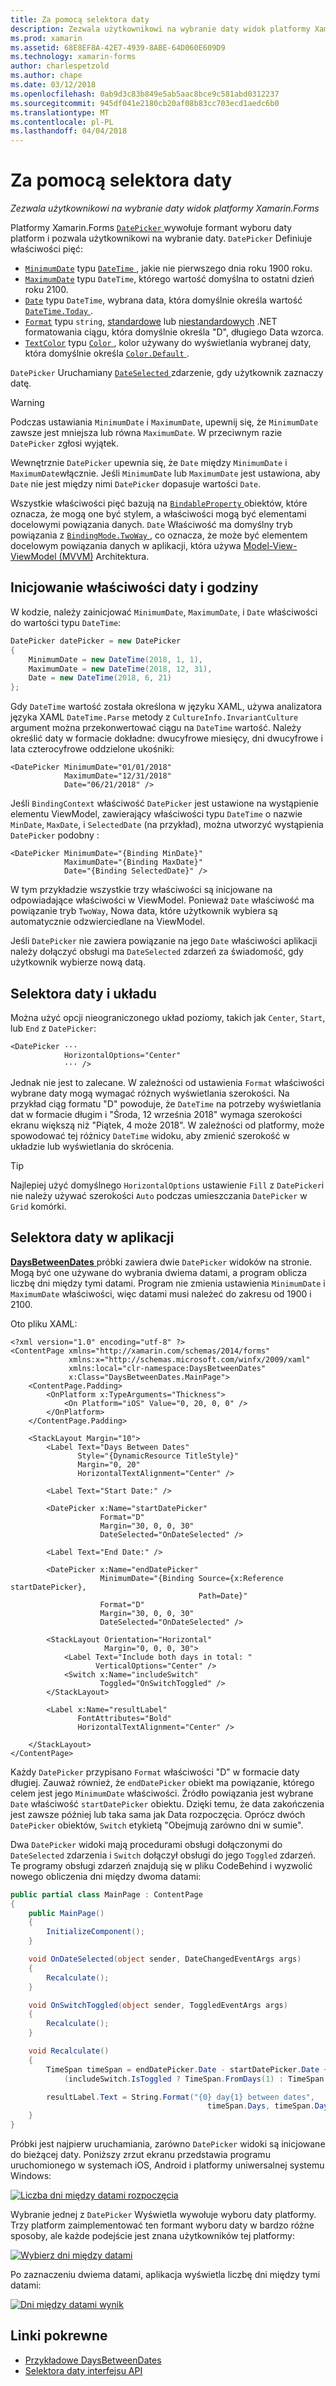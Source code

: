 ```yaml
---
title: Za pomocą selektora daty
description: Zezwala użytkownikowi na wybranie daty widok platformy Xamarin.Forms
ms.prod: xamarin
ms.assetid: 68E8EF8A-42E7-4939-8ABE-64D060E609D9
ms.technology: xamarin-forms
author: charlespetzold
ms.author: chape
ms.date: 03/12/2018
ms.openlocfilehash: 0ab9d3c83b849e5ab5aac8bce9c581abd0312237
ms.sourcegitcommit: 945df041e2180cb20af08b83cc703ecd1aedc6b0
ms.translationtype: MT
ms.contentlocale: pl-PL
ms.lasthandoff: 04/04/2018
---
```

# <a name="using-datepicker"></a>Za pomocą selektora daty

_Zezwala użytkownikowi na wybranie daty widok platformy Xamarin.Forms_

Platformy Xamarin.Forms [ `DatePicker` ](https://developer.xamarin.com/api/type/Xamarin.Forms.DatePicker/) wywołuje formant wyboru daty platform i pozwala użytkownikowi na wybranie daty. `DatePicker` Definiuje właściwości pięć:

- [`MinimumDate`](https://developer.xamarin.com/api/property/Xamarin.Forms.DatePicker.MinimumDate/) typu [ `DateTime` ](https://developer.xamarin.com/api/type/System.DateTime/), jakie nie pierwszego dnia roku 1900 roku.
- [`MaximumDate`](https://developer.xamarin.com/api/property/Xamarin.Forms.DatePicker.MaximumDate/) typu `DateTime`, którego wartość domyślna to ostatni dzień roku 2100.
- [`Date`](https://developer.xamarin.com/api/property/Xamarin.Forms.DatePicker.Date/) typu `DateTime`, wybrana data, która domyślnie określa wartość [ `DateTime.Today` ](https://developer.xamarin.com/api/property/System.DateTime.Today/).
- [`Format`](https://developer.xamarin.com/api/property/Xamarin.Forms.DatePicker.Format/) typu `string`, [standardowe](/dotnet/standard/base-types/standard-date-and-time-format-strings/) lub [niestandardowych](/dotnet/standard/base-types/custom-date-and-time-format-strings/) .NET formatowania ciągu, która domyślnie określa "D", długiego Data wzorca.
- [`TextColor`](https://developer.xamarin.com/api/property/Xamarin.Forms.DatePicker.TextColor/) typu [ `Color` ](https://developer.xamarin.com/api/type/Xamarin.Forms.Color/), kolor używany do wyświetlania wybranej daty, która domyślnie określa [ `Color.Default` ](https://developer.xamarin.com/api/property/Xamarin.Forms.Color.Default/).

`DatePicker` Uruchamiany [ `DateSelected` ](https://developer.xamarin.com/api/event/Xamarin.Forms.DatePicker.DateSelected/) zdarzenie, gdy użytkownik zaznaczy datę.

> [!WARNING]
> Podczas ustawiania `MinimumDate` i `MaximumDate`, upewnij się, że `MinimumDate` zawsze jest mniejsza lub równa `MaximumDate`. W przeciwnym razie `DatePicker` zgłosi wyjątek.

Wewnętrznie `DatePicker` upewnia się, że `Date` między `MinimumDate` i `MaximumDate`włącznie. Jeśli `MinimumDate` lub `MaximumDate` jest ustawiona, aby `Date` nie jest między nimi `DatePicker` dopasuje wartości `Date`.

Wszystkie właściwości pięć bazują na [ `BindableProperty` ](https://developer.xamarin.com/api/type/Xamarin.Forms.BindableProperty/) obiektów, które oznacza, że mogą one być stylem, a właściwości mogą być elementami docelowymi powiązania danych. `Date` Właściwość ma domyślny tryb powiązania z [ `BindingMode.TwoWay` ](https://developer.xamarin.com/api/field/Xamarin.Forms.BindingMode.TwoWay/), co oznacza, że może być elementem docelowym powiązania danych w aplikacji, która używa [Model-View-ViewModel (MVVM)](~/xamarin-forms/enterprise-application-patterns/mvvm.md) Architektura.

## <a name="initializing-the-datetime-properties"></a>Inicjowanie właściwości daty i godziny

W kodzie, należy zainicjować `MinimumDate`, `MaximumDate`, i `Date` właściwości do wartości typu `DateTime`:

```csharp
DatePicker datePicker = new DatePicker
{
    MinimumDate = new DateTime(2018, 1, 1),
    MaximumDate = new DateTime(2018, 12, 31),
    Date = new DateTime(2018, 6, 21)
};
```

Gdy `DateTime` wartość została określona w języku XAML, używa analizatora języka XAML `DateTime.Parse` metody z `CultureInfo.InvariantCulture` argument można przekonwertować ciągu na `DateTime` wartość. Należy określić daty w formacie dokładne: dwucyfrowe miesięcy, dni dwucyfrowe i lata czterocyfrowe oddzielone ukośniki:

```xaml
<DatePicker MinimumDate="01/01/2018"
            MaximumDate="12/31/2018"
            Date="06/21/2018" />
```

Jeśli `BindingContext` właściwość `DatePicker` jest ustawione na wystąpienie elementu ViewModel, zawierający właściwości typu `DateTime` o nazwie `MinDate`, `MaxDate`, i `SelectedDate` (na przykład), można utworzyć wystąpienia `DatePicker` podobny :

```xaml
<DatePicker MinimumDate="{Binding MinDate}"
            MaximumDate="{Binding MaxDate}"
            Date="{Binding SelectedDate}" />
```

W tym przykładzie wszystkie trzy właściwości są inicjowane na odpowiadające właściwości w ViewModel. Ponieważ `Date` właściwość ma powiązanie tryb `TwoWay`, Nowa data, które użytkownik wybiera są automatycznie odzwierciedlane na ViewModel.

Jeśli `DatePicker` nie zawiera powiązanie na jego `Date` właściwości aplikacji należy dołączyć obsługi ma `DateSelected` zdarzeń za świadomość, gdy użytkownik wybierze nową datą.

## <a name="datepicker-and-layout"></a>Selektora daty i układu

Można użyć opcji nieograniczonego układ poziomy, takich jak `Center`, `Start`, lub `End` z `DatePicker`:

```xaml
<DatePicker ··· 
            HorizontalOptions="Center" 
            ··· />
```

Jednak nie jest to zalecane. W zależności od ustawienia `Format` właściwości wybrane daty mogą wymagać różnych wyświetlania szerokości. Na przykład ciąg formatu "D" powoduje, że `DateTime` na potrzeby wyświetlania dat w formacie długim i "Środa, 12 września 2018" wymaga szerokości ekranu większą niż "Piątek, 4 może 2018". W zależności od platformy, może spowodować tej różnicy `DateTime` widoku, aby zmienić szerokość w układzie lub wyświetlania do skrócenia.

> [!TIP]
> Najlepiej użyć domyślnego `HorizontalOptions` ustawienie `Fill` z `DatePicker`i nie należy używać szerokości `Auto` podczas umieszczania `DatePicker` w `Grid` komórki.

## <a name="datepicker-in-an-application"></a>Selektora daty w aplikacji

[ **DaysBetweenDates** ](https://developer.xamarin.com/samples/xamarin-forms/UserInterface/DatePicker) próbki zawiera dwie `DatePicker` widoków na stronie. Mogą być one używane do wybrania dwiema datami, a program oblicza liczbę dni między tymi datami. Program nie zmienia ustawienia `MinimumDate` i `MaximumDate` właściwości, więc datami musi należeć do zakresu od 1900 i 2100.

Oto pliku XAML:

```xaml
<?xml version="1.0" encoding="utf-8" ?>
<ContentPage xmlns="http://xamarin.com/schemas/2014/forms"
             xmlns:x="http://schemas.microsoft.com/winfx/2009/xaml"
             xmlns:local="clr-namespace:DaysBetweenDates"
             x:Class="DaysBetweenDates.MainPage">
    <ContentPage.Padding>
        <OnPlatform x:TypeArguments="Thickness">
            <On Platform="iOS" Value="0, 20, 0, 0" />
        </OnPlatform>
    </ContentPage.Padding>

    <StackLayout Margin="10">
        <Label Text="Days Between Dates"
               Style="{DynamicResource TitleStyle}"
               Margin="0, 20"
               HorizontalTextAlignment="Center" />

        <Label Text="Start Date:" />

        <DatePicker x:Name="startDatePicker"
                    Format="D"
                    Margin="30, 0, 0, 30"
                    DateSelected="OnDateSelected" />

        <Label Text="End Date:" />

        <DatePicker x:Name="endDatePicker"
                    MinimumDate="{Binding Source={x:Reference startDatePicker},
                                          Path=Date}"
                    Format="D"
                    Margin="30, 0, 0, 30"
                    DateSelected="OnDateSelected" />

        <StackLayout Orientation="Horizontal"
                     Margin="0, 0, 0, 30">
            <Label Text="Include both days in total: "
                   VerticalOptions="Center" />
            <Switch x:Name="includeSwitch"
                    Toggled="OnSwitchToggled" />
        </StackLayout>

        <Label x:Name="resultLabel"
               FontAttributes="Bold"
               HorizontalTextAlignment="Center" />

    </StackLayout>
</ContentPage>
```

Każdy `DatePicker` przypisano `Format` właściwości "D" w formacie daty długiej. Zauważ również, że `endDatePicker` obiekt ma powiązanie, którego celem jest jego `MinimumDate` właściwości. Źródło powiązania jest wybrane `Date` właściwość `startDatePicker` obiektu. Dzięki temu, że data zakończenia jest zawsze później lub taka sama jak Data rozpoczęcia. Oprócz dwóch `DatePicker` obiektów, `Switch` etykietą "Obejmują zarówno dni w sumie". 

Dwa `DatePicker` widoki mają procedurami obsługi dołączonymi do `DateSelected` zdarzenia i `Switch` dołączył obsługi do jego `Toggled` zdarzeń. Te programy obsługi zdarzeń znajdują się w pliku CodeBehind i wyzwolić nowego obliczenia dni między dwoma datami:

```csharp
public partial class MainPage : ContentPage
{
    public MainPage()
    {
        InitializeComponent();
    }

    void OnDateSelected(object sender, DateChangedEventArgs args)
    {
        Recalculate();
    }

    void OnSwitchToggled(object sender, ToggledEventArgs args)
    {
        Recalculate();
    }

    void Recalculate()
    {
        TimeSpan timeSpan = endDatePicker.Date - startDatePicker.Date +
            (includeSwitch.IsToggled ? TimeSpan.FromDays(1) : TimeSpan.Zero);

        resultLabel.Text = String.Format("{0} day{1} between dates",
                                            timeSpan.Days, timeSpan.Days == 1 ? "" : "s");
    }
}
```

Próbki jest najpierw uruchamiania, zarówno `DatePicker` widoki są inicjowane do bieżącej daty. Poniższy zrzut ekranu przedstawia programu uruchomionego w systemach iOS, Android i platformy uniwersalnej systemu Windows:

[![Liczba dni między datami rozpoczęcia](datepicker-images/DaysBetweenDatesStart.png "liczba dni między datami rozpoczęcia")](datepicker-images/DaysBetweenDatesStart-Large.png#lightbox "liczba dni między datami rozpoczęcia")

Wybranie jednej z `DatePicker` Wyświetla wywołuje wyboru daty platformy. Trzy platform zaimplementować ten formant wyboru daty w bardzo różne sposoby, ale każde podejście jest znana użytkowników tej platformy:

[![Wybierz dni między datami](datepicker-images/DaysBetweenDatesSelect.png "wybierz dni między datami")](datepicker-images/DaysBetweenDatesSelect-Large.png#lightbox "wybierz dni między datami")

Po zaznaczeniu dwiema datami, aplikacja wyświetla liczbę dni między tymi datami:

[![Dni między datami wynik](datepicker-images/DaysBetweenDatesResult.png "dni między datami wynik")](datepicker-images/DaysBetweenDatesResult-Large.png#lightbox "dni między datami wyników")

## <a name="related-links"></a>Linki pokrewne

- [Przykładowe DaysBetweenDates](https://developer.xamarin.com/samples/xamarin-forms/UserInterface/DatePicker)
- [Selektora daty interfejsu API](https://developer.xamarin.com/api/type/Xamarin.Forms.DatePicker/)
